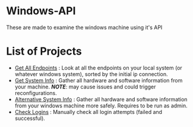 # Windows-API

These are made to examine the windows machine using it's API


# List of Projects

- [Get All Endpoints](./getWinEnds.py) : Look at all the endpoints on your local system (or whatever windows system), sorted by the initial ip connection. 
- [Get System Info](./getSysInfo.py) : Gather all hardware and software information from your machine. ***NOTE***: may cause issues and could trigger reconfigurations.
- [Alternative System Info](./getSysInfoAlternative.py) : Gather all hardware and software information from your windows machine more safely. Requires to be run as admin.
- [Check Logins](./getLogins.py) : Manually check all login attempts (failed and successful).